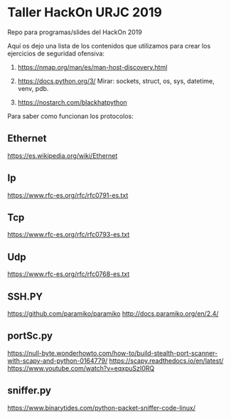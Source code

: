 # Taller HackOn URJC 2019

Repo para programas/slides del HackOn 2019

Aquí os dejo una lista de los contenidos que utilizamos para crear los ejercicios de seguridad ofensiva:

  1. https://nmap.org/man/es/man-host-discovery.html

  2. https://docs.python.org/3/ Mirar: sockets, struct, os, sys, datetime, venv, pdb.
  3. https://nostarch.com/blackhatpython

Para saber como funcionan los protocolos:

Ethernet
----------
https://es.wikipedia.org/wiki/Ethernet

Ip
----------
https://www.rfc-es.org/rfc/rfc0791-es.txt

Tcp
----------
https://www.rfc-es.org/rfc/rfc0793-es.txt

Udp
----------
https://www.rfc-es.org/rfc/rfc0768-es.txt

SSH.PY
----------
https://github.com/paramiko/paramiko
http://docs.paramiko.org/en/2.4/

portSc.py
----------
https://null-byte.wonderhowto.com/how-to/build-stealth-port-scanner-with-scapy-and-python-0164779/
https://scapy.readthedocs.io/en/latest/
https://www.youtube.com/watch?v=eqxpuSzI0RQ

sniffer.py
----------
https://www.binarytides.com/python-packet-sniffer-code-linux/
